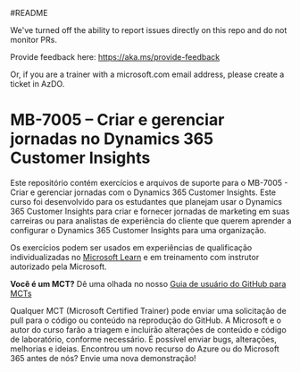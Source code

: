 #README

We've turned off the ability to report issues directly on this repo and do not monitor PRs.

Provide feedback here: https://aka.ms/provide-feedback

Or, if you are a trainer with a microsoft.com email address, please create a ticket in AzDO.

# MB-7005 – Criar e gerenciar jornadas no Dynamics 365 Customer Insights

Este repositório contém exercícios e arquivos de suporte para o MB-7005 - Criar e gerenciar jornadas com o Dynamics 365 Customer Insights. Este curso foi desenvolvido para os estudantes que planejam usar o Dynamics 365 Customer Insights para criar e fornecer jornadas de marketing em suas carreiras ou para analistas de experiência do cliente que querem aprender a configurar o Dynamics 365 Customer Insights para uma organização.

Os exercícios podem ser usados em experiências de qualificação individualizadas no [Microsoft Learn](https://learn.microsoft.com) e em treinamento com instrutor autorizado pela Microsoft.

**Você é um MCT?** Dê uma olhada no nosso [Guia de usuário do GitHub para MCTs](https://microsoftlearning.github.io/MCT-User-Guide/)

Qualquer MCT (Microsoft Certified Trainer) pode enviar uma solicitação de pull para o código ou conteúdo na reprodução do GitHub. A Microsoft e o autor do curso farão a triagem e incluirão alterações de conteúdo e código de laboratório, conforme necessário. É possível enviar bugs, alterações, melhorias e ideias. Encontrou um novo recurso do Azure ou do Microsoft 365 antes de nós? Envie uma nova demonstração!
